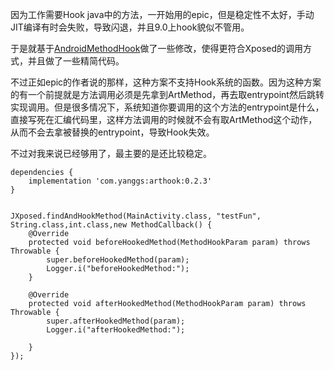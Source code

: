 
因为工作需要Hook java中的方法，一开始用的epic，但是稳定性不太好，手动JIT编译有时会失败，导致闪退，并且9.0上hook貌似不管用。

于是就基于[AndroidMethodHook](https://github.com/panhongwei/AndroidMethodHook)做了一些修改，使得更符合Xposed的调用方式，并且做了一些精简代码。

不过正如epic的作者说的那样，这种方案不支持Hook系统的函数。因为这种方案的有一个前提就是方法调用必须是先拿到ArtMethod，再去取entrypoint然后跳转实现调用。但是很多情况下，系统知道你要调用的这个方法的entrypoint是什么，直接写死在汇编代码里，这样方法调用的时候就不会有取ArtMethod这个动作，从而不会去拿被替换的entrypoint，导致Hook失效。

不过对我来说已经够用了，最主要的是还比较稳定。


```
dependencies {
    implementation 'com.yanggs:arthook:0.2.3'
}
```


```

JXposed.findAndHookMethod(MainActivity.class, "testFun", String.class,int.class,new MethodCallback() {
    @Override
    protected void beforeHookedMethod(MethodHookParam param) throws Throwable {
        super.beforeHookedMethod(param);
        Logger.i("beforeHookedMethod:");
    }

    @Override
    protected void afterHookedMethod(MethodHookParam param) throws Throwable {
        super.afterHookedMethod(param);
        Logger.i("afterHookedMethod:");

    }
});     

```




